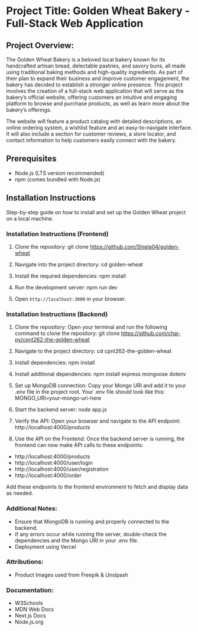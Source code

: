 # Project Title: Golden Wheat Bakery - Full-Stack Web Application

## Project Overview:

The Golden Wheat Bakery is a beloved local bakery known for its handcrafted artisan bread, delectable pastries, and savory buns, all made using traditional baking methods and high-quality ingredients. As part of their plan to expand their business and improve customer engagement, the bakery has decided to establish a stronger online presence. This project involves the creation of a full-stack web application that will serve as the bakery’s official website, offering customers an intuitive and engaging platform to browse and purchase products, as well as learn more about the bakery’s offerings.

The website will feature a product catalog with detailed descriptions, an online ordering system, a wishlist feature and an easy-to-navigate interface. It will also include a section for customer reviews, a store locator, and contact information to help customers easily connect with the bakery.

## Prerequisites

- Node.js (LTS version recommended)
- npm (comes bundled with Node.js)

## Installation Instructions

Step-by-step guide on how to install and set up the Golden Wheat project on a local machine.

### Installation Instructions (Frontend)

1. Clone the repository: git clone https://github.com/Shiela04/golden-wheat

2. Navigate into the project directory: cd golden-wheat

3. Install the required dependencies: npm install

4. Run the development server: npm run dev

5. Open `http://localhost:3000` in your browser.

### Installation Instructions (Backend)

1. Clone the repository: Open your terminal and run the following command to clone the repository: git clone https://github.com/chai-py/cpnt262-the-golden-wheat

2. Navigate to the project directory: cd cpnt262-the-golden-wheat

3. Install dependencies: npm install

4. Install additional dependencies: npm install express mongoose dotenv

5. Set up MongoDB connection: Copy your Mongo URI and add it to your .env file in the project root. Your .env file should look like this: MONGO_URI=your-mongo-uri-here

6. Start the backend server: node app.js

7. Verify the API: Open your browser and navigate to the API endpoint: http://localhost:4000/products

8. Use the API on the Frontend: Once the backend server is running, the frontend can now make API calls to these endpoints:

- http://localhost:4000/products
- http://localhost:4000/user/login
- http://localhost:4000/user/registration
- http://localhost:4000/order

Add these endpoints to the frontend environment to fetch and display data as needed.

### Additional Notes:

- Ensure that MongoDB is running and properly connected to the backend.
- If any errors occur while running the server, double-check the dependencies and the Mongo URI in your .env file.
- Deployment using Vercel

### Attributions:

- Product Images used from Freepik & Unslpash

### Documentation:

- W3Schools
- MDN Web Docs
- Next.js Docs
- Node.js.org
